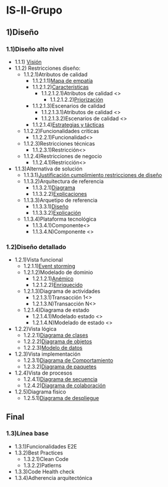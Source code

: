 # IS-ll-Grupo
## 1)Diseño 
### 1.1)Diseño alto nivel 
- 1.1.1) [Visión](1.1.1.md) 
- 1.1.2) Restricciones diseño:
	- 1.1.2.1)Atributos de calidad 
		- 1.1.2.1.1)[Mapa de empatía](1.1.2.1.1.md)
		- 1.1.2.1.2)[Características](1.1.2.1.2.md)
			 - 1.1.2.1.2.1)Atributos de calidad <>
			    - 1.1.2.1.2.2)[Priorización](1.1.2.1.2.2.md)
	  -  1.1.2.1.3)Escenarios de calidad 
          - 1.1.2.1.3.1)Atributos de calidad <>
          - 1.1.2.1.3.2)Escenarios de calidad <>
	  - 1.1.2.1.4)[Estrategias y tácticas](1.1.2.1.4.md) 
  - 1.1.2.2)Funcionalidades criticas 
	  - 1.1.2.2.1)Funcionalidad<>
  - 1.1.2.3)Restricciones técnicas 
	  - 1.1.2.3.1)Restricción<>
  - 1.1.2.4)Restricciones de negocio 
	  - 1.1.2.4.1)Restricción<>
 - 1.1.3)Alternativa de solución 
	 - 1.1.3.1)[Justificación cumplimiento restricciones de diseño](1.1.3.1.md)
	 - 1.1.3.2)Arquitectura de referencia 
	 	 - 1.1.3.2.1)[Diagrama](1.1.3.2.1.md)
		 - 1.1.3.2.2)[Explicaciones](1.1.3.2.2.md)
	 - 1.1.3.3)Arquetipo de referencia
		 - 1.1.3.3.1)[Diseño](1.1.3.3.1.md)
	 	 - 1.1.3.3.2)[Explicación](1.1.3.3.2.md)
	 - 1.1.3.4)Plataforma tecnológica
		 - 1.1.3.4.1)Componente<>
		 - 1.1.3.4.N)Componente <>
### 1.2)Diseño detallado
 - 1.2.1)Vista funcional 
	 - 1.2.1.1)[Event storming](1.2.1.1.md)
	 - 1.2.1.2)Modelado de dominio 
		 - 1.2.1.2.1)[Anémico](1.2.1.2.1.md)
		 - 1.2.1.2.2)[Enriquecido](1.2.1.2.2.md)
	 - 1.2.1.3)Diagrama de actividades 
		 - 1.2.1.3.1)Transacción 1<>
		 - 1.2.1.3.N)Transacción N<>
	 - 1.2.1.4)Diagrama de estado 
		 - 1.2.1.4.1)Modelado estado <>
		 - 1.2.1.4.N)Modelado de estado <>
- 1.2.2)Vista lógica 
	 - 1.2.2.1)[Diagrama de clases](1.2.2.1.md)
	 - 1.2.2.2)[Diagrama de objetos](1.2.2.2.md) 
	 - 1.2.2.3)[Modelo de datos](1.2.2.3.md)
- 1.2.3)Vista implementación 
	 - 1.2.3.1)[Diagrama de Comportamiento](1.2.3.1.md)
	 - 1.2.3.2)[Diagrama de paquetes](1.2.3.2.md) 
- 1.2.4)Vista de procesos 
	 - 1.2.4.1)[Diagrama de secuencia](1.2.4.1.md)
	 - 1.2.4.2)[Diagrama de colaboración](1.2.4.2.md)
- 1.2.5)Diagrama fisico 
	 - 1.2.5.1)[Diagrama de despliegue](1.2.5.1.md) 
## Final
### 1.3)Línea base 
- 1.3.1)Funcionalidades E2E
- 1.3.2)Best Practices
	- 1.3.2.1)Clean Code 
	- 1.3.2.2)Patlerns
- 1.3.3)Code Health check
- 1.3.4)Adherencia arquitectónica
